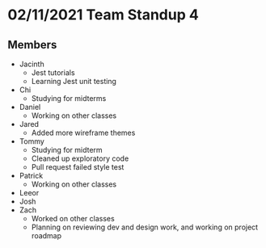 # 02/11/2021 Team Standup 4

## Members
* Jacinth
    * Jest tutorials
    * Learning Jest unit testing
* Chi
    * Studying for midterms
* Daniel
    * Working on other classes
* Jared
    * Added more wireframe themes
* Tommy
    * Studying for midterm
    * Cleaned up exploratory code
    * Pull request failed style test
* Patrick
    * Working on other classes
* Leeor
* Josh
* Zach
    * Worked on other classes
    * Planning on reviewing dev and design work, and working on project roadmap
